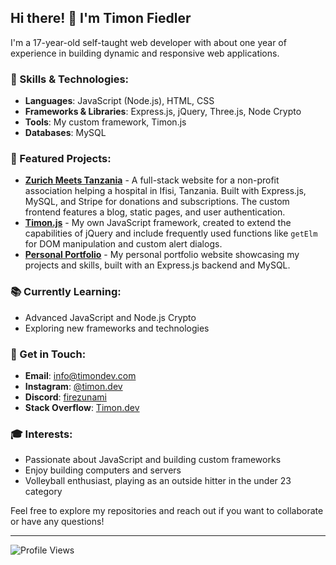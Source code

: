 ## Hi there! 👋 I'm Timon Fiedler

I'm a 17-year-old self-taught web developer with about one year of experience in building dynamic and responsive web applications.

### 🔧 Skills & Technologies:
- **Languages**: JavaScript (Node.js), HTML, CSS
- **Frameworks & Libraries**: Express.js, jQuery, Three.js, Node Crypto
- **Tools**: My custom framework, Timon.js
- **Databases**: MySQL

### 🌟 Featured Projects:
- [**Zurich Meets Tanzania**](https://zurich-meets-tanzania.com) - A full-stack website for a non-profit association helping a hospital in Ifisi, Tanzania. Built with Express.js, MySQL, and Stripe for donations and subscriptions. The custom frontend features a blog, static pages, and user authentication.
- [**Timon.js**](https://www.npmjs.com/package/timonjs) - My own JavaScript framework, created to extend the capabilities of jQuery and include frequently used functions like `getElm` for DOM manipulation and custom alert dialogs.
- [**Personal Portfolio**](https://timondev.com) - My personal portfolio website showcasing my projects and skills, built with an Express.js backend and MySQL.

### 📚 Currently Learning:
- Advanced JavaScript and Node.js Crypto
- Exploring new frameworks and technologies

### 💬 Get in Touch:
- **Email**: [info@timondev.com](mailto:info@timondev.com)
- **Instagram**: [@timon.dev](https://www.instagram.com/timon.dev/)
- **Discord**: [firezunami](https://discordapp.com/users/560914605145325596)
- **Stack Overflow**: [Timon.dev](https://stackoverflow.com/users/22688455/timon-dev)

### 🎓 Interests:
- Passionate about JavaScript and building custom frameworks
- Enjoy building computers and servers
- Volleyball enthusiast, playing as an outside hitter in the under 23 category

Feel free to explore my repositories and reach out if you want to collaborate or have any questions!

---

![Profile Views](https://komarev.com/ghpvc/?username=timondev&color=green)


<!---
Timon-D3v/Timon-D3v is a ✨ special ✨ repository because its `README.md` (this file) appears on your GitHub profile.
You can click the Preview link to take a look at your changes.
--->
